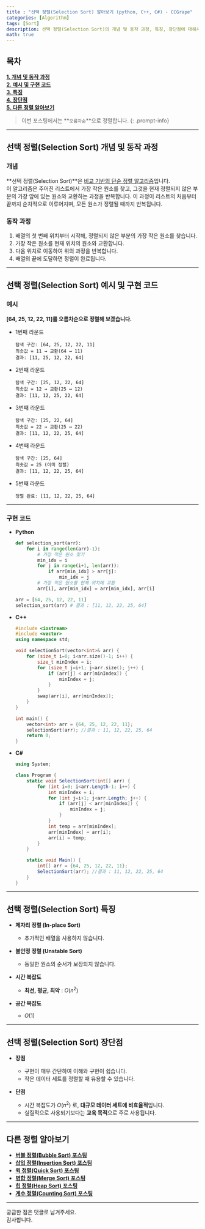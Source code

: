 ```yaml
---
title : "선택 정렬(Selection Sort) 알아보기 (python, C++, C#) - CCGrape"
categories: [Algorithm]
tags: [Sort]
description: 선택 정렬(Selection Sort)의 개념 및 동작 과정, 특징, 장단점에 대해서 알아봅니다. Python, C++, C#으로 예시코드를 구현합니다.
math: true
---
```


## 목차
**[1. 개념 및 동작 과정](#선택-정렬selection-sort-개념-및-동작-과정)<br/>**
**[2. 예시 및 구현 코드](#선택-정렬selection-sort-예시-및-구현-코드)<br/>**
**[3. 특징](#선택-정렬selection-sort-특징)<br/>**
**[4. 장단점](#선택-정렬selection-sort-장단점)<br/>**
**[5. 다른 정렬 알아보기](#다른-정렬-알아보기)<br/>**

> 이번 포스팅에서는 **`오름차순`**으로 정렬합니다.
{: .prompt-info}

---
## **선택 정렬(Selection Sort) 개념 및 동작 과정**

### **개념** 

**선택 정렬(Selection Sort)**은 <u>비교 기반의 단순 정렬 알고리즘</u>입니다.   
이 알고리즘은 주어진 리스트에서 가장 작은 원소를 찾고, 그것을 현재 정렬되지 않은 부분의 가장 앞에 있는 원소와 교환하는 과정을 반복합니다. 
이 과정이 리스트의 처음부터 끝까지 순차적으로 이루어지며, 모든 원소가 정렬될 때까지 반복됩니다.

### **동작 과정**
1. 배열의 첫 번째 위치부터 시작해, 정렬되지 않은 부분의 가장 작은 원소를 찾습니다.
2. 가장 작은 원소를 현재 위치의 원소와 교환합니다.
3. 다음 위치로 이동하여 위의 과정을 반복합니다.
4. 배열의 끝에 도달하면 정렬이 완료됩니다.

---
## **선택 정렬(Selection Sort) 예시 및 구현 코드**

### **예시**

**[64, 25, 12, 22, 11]를 오름차순으로 정렬해 보겠습니다.**

- 1번째 라운드

    ```
    탐색 구간: [64, 25, 12, 22, 11]
    최솟값 = 11 → 교환(64 ↔ 11)
    결과: [11, 25, 12, 22, 64]
    ```

- 2번째 라운드

    ```
    탐색 구간: [25, 12, 22, 64]
    최솟값 = 12 → 교환(25 ↔ 12)
    결과: [11, 12, 25, 22, 64]
    ```

- 3번째 라운드

    ```
    탐색 구간: [25, 22, 64]
    최솟값 = 22 → 교환(25 ↔ 22)
    결과: [11, 12, 22, 25, 64]
    ```

- 4번째 라운드

    ```
    탐색 구간: [25, 64]
    최솟값 = 25 (이미 정렬)
    결과: [11, 12, 22, 25, 64]
    ```

- 5번째 라운드

    ```
    정렬 완료: [11, 12, 22, 25, 64]
    ```

---
### **구현 코드**     
- **Python**

    ```python
    def selection_sort(arr):
        for i in range(len(arr)-1):
            # 가장 작은 원소 찾기
            min_idx = i
            for j in range(i+1, len(arr)):
                if arr[min_idx] > arr[j]:
                    min_idx = j
            # 가장 작은 원소를 현재 위치에 교환
            arr[i], arr[min_idx] = arr[min_idx], arr[i]

    arr = [64, 25, 12, 22, 11] 
    selection_sort(arr) # 결과 : [11, 12, 22, 25, 64]
    ```

- **C++**

    ```cpp
    #include <iostream>
    #include <vector>
    using namespace std;

    void selectionSort(vector<int>& arr) {
        for (size_t i=0; i<arr.size()-1; i++) {
            size_t minIndex = i;
            for (size_t j=i+1; j<arr.size(); j++) {
                if (arr[j] < arr[minIndex]) {
                    minIndex = j;
                }
            }
            swap(arr[i], arr[minIndex]);
        }
    }

    int main() {
        vector<int> arr = {64, 25, 12, 22, 11};
        selectionSort(arr); //결과 : 11, 12, 22, 25, 64
        return 0;
    }
    ```

- **C#**

    ```csharp
    using System;

    class Program {
        static void SelectionSort(int[] arr) {
            for (int i=0; i<arr.Length-1; i++) {
                int minIndex = i;
                for (int j=i+1; j<arr.Length; j++) {
                    if (arr[j] < arr[minIndex]) {
                        minIndex = j;
                    }
                }
                int temp = arr[minIndex];
                arr[minIndex] = arr[i];
                arr[i] = temp;
            }
        }

        static void Main() {
            int[] arr = {64, 25, 12, 22, 11}; 
            SelectionSort(arr); //결과 : 11, 12, 22, 25, 64
        }
    }
    ```

---
## **선택 정렬(Selection Sort) 특징**

- **제자리 정렬 (In-place Sort)** 
    - 추가적인 배열을 사용하지 않습니다.

- **불안정 정렬 (Unstable Sort)** 
    -  동일한 원소의 순서가 보장되지 않습니다.

- **시간 복잡도**
    - **최선, 평균, 최악** : $O(n^2)$ 
    
- **공간 복잡도**
    - $O(1)$ 
    
---
## **선택 정렬(Selection Sort) 장단점**

- **장점**
    - 구현이 매우 간단하여 이해와 구현이 쉽습니다.
    - 작은 데이터 세트를 정렬할 때 유용할 수 있습니다.

- **단점**
    - 시간 복잡도가 $O(n^2)$ 로, **대규모 데이터 세트에 비효율적**입니다.
    - 실질적으로 사용되기보다는 **교육 목적**으로 주로 사용됩니다.

---
## 다른 정렬 알아보기
- **[버블 정렬(Bubble Sort) 포스팅](https://cottoncandygrape.github.io/posts/Algorithm-Bubble-Sort/)**    
- **[삽입 정렬(Insertion Sort) 포스팅](https://cottoncandygrape.github.io/posts/Algorithm-Insertion-Sort/)**       
- **[퀵 정렬(Quick Sort) 포스팅](https://cottoncandygrape.github.io/posts/Algorithm-Quick-Sort/)**    
- **[병합 정렬(Merge Sort) 포스팅](https://cottoncandygrape.github.io/posts/Algorithm-Merge-Sort/)**      
- **[힙 정렬(Heap Sort) 포스팅](https://cottoncandygrape.github.io/posts/Algorithm-Heap-Sort/)**
- **[계수 정렬(Counting Sort) 포스팅](http://localhost:4000/posts/Algorithm-Counting-Sort/)**

---
궁금한 점은 댓글로 남겨주세요.      
감사합니다.
